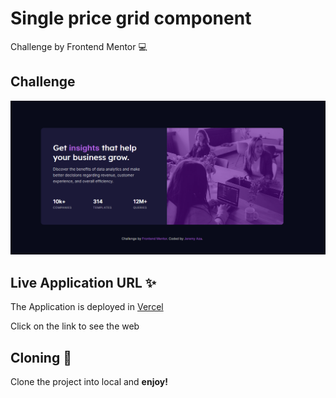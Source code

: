 # Single price grid component

Challenge by Frontend Mentor 💻

## Challenge

!["Stats preview card component"](images/app.png)

## Live Application URL ✨

The Application is deployed in [Vercel](https://stats-preview-card-component-jeremy.vercel.app/)

Click on the link to see the web

## Cloning 🔮

Clone the project into local and **enjoy!**